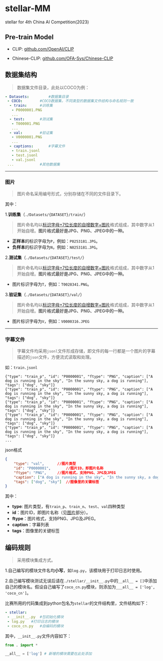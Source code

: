 # stellar-MM
 stellar for 4th China AI Competition(2023)
 
 
 ## Pre-train Model
 
 - CLIP: [github.com/OpenAI/CLIP](https://github.com/openai/clip)
 
 - Chinese-CLIP: [github.com/OFA-Sys/Chinese-CLIP](https://github.com/OFA-Sys/Chinese-CLIP)
 

## 数据集结构

> 数据集文件目录，此处以COCO为例：

```yaml
- Datasets: 		#数据集目录
 - COCO:		#COCO数据集，不同类型的数据集文件结构与命名规则一致
  - train:		#训练集
   - P0000001.PNG
   ...
  - test:		#测试集 
   - T000001.PNG
   ...
  - val:		#验证集
   - V0000001.PNG
   ...
  - captions:		#字幕文件
   - train.jsonl
   - test.jsonl
   - val.jsonl			
 ...			#其他数据集
```



-----------------------

### 图片

> 图片命名采用编号形式，分别存储在不同的文件目录下。 

其中：

1.**训练集**（`./Datasets/{DATASET}/train/`）

> 图片命名均以<a href="#图片">标识字母+7位长度的自增数字+图片</a>格式组成，其中数字从1开始自增。**图片格式最好是JPG、PNG、JPEG中的一种。**

- **正样本**的标识字母为`P`，例如：`P0253181.JPG`。
- **负样本**的标识字母为`N`，例如：`N0253181.JPG`。



2.**测试集**（`./Datasets/{DATASET}/test/`）

> 图片命名均以<a href="#图片">标识字母+7位长度的自增数字+图片</a>格式组成，其中数字从1开始自增。**图片格式最好是JPG、PNG、JPEG中的一种。**

- 图片标识字母为`T`，例如：`T0028341.PNG`。



3.**验证集**（`./Datasets/{DATASET}/val/`）

> 图片命名均以<a href="#图片">标识字母+7位长度的自增数字+图片</a>格式组成，其中数字从1开始自增。**图片格式最好是JPG、PNG、JPEG中的一种。**

- 图片标识字母为`V`，例如：`V0000316.JPEG`



--------------------------

### 字幕文件

> 字幕文件均采用`jsonl`文件形成存储，即文件的每一行都是一个图片的字幕描述的`json`文件，方便流式读取和处理。

如：`train.jsonl`

```jsonl
{"type": "train_p", "id": "P0000001", "ftype": "PNG", "caption": ["A dog is running in the sky", "In the sunny sky, a dog is running"], "tags": ["dog", "sky"]}
{"type": "train_p", "id": "P0000001", "ftype": "PNG", "caption": ["A dog is running in the sky", "In the sunny sky, a dog is running"], "tags": ["dog", "sky"]}
{"type": "train_p", "id": "P0000001", "ftype": "PNG", "caption": ["A dog is running in the sky", "In the sunny sky, a dog is running"], "tags": ["dog", "sky"]}
{"type": "train_p", "id": "P0000001", "ftype": "PNG", "caption": ["A dog is running in the sky", "In the sunny sky, a dog is running"], "tags": ["dog", "sky"]}
{"type": "train_p", "id": "P0000001", "ftype": "PNG", "caption": ["A dog is running in the sky", "In the sunny sky, a dog is running"], "tags": ["dog", "sky"]}
...
```

json格式

```json
{
    "type": "val",		//图片类型
    "id": "P0000001",		//图片ID，即图片名称
    "ftype": "PNG",		//图片格式，支持PNG、JPG及JPEG
    "caption": ["A dog is running in the sky", "In the sunny sky, a dog is running"],	//字幕列表
    "tags": ["dog", "sky"]	//图像里的关键标签
}
```


其中：

- **type**: 图片类型，有`train_p`、`train_n`、`test`、`val`四种类型
- **id**：图片ID，即图片名称（见[图片](#图片)部分）。
- **ftype**：图片格式，支持PNG、JPG及JPEG。
- **caption**：字幕列表
- **tags**：图像里的关键标签



## 编码规则

> 采用模块集成方式。

1.自己编写的模块文件名均**小写**，如`log.py`，该模块用于打印日志时使用。

2.自己编写模块测试无误后请在`./stellar/__init__.py`中的`__all__ = []`中添加自己的模块名。假设自己编写了`coco_cn.py`模块，则添加为`___all__ = ['log', 'coco_cn']`。

比赛所用的代码集成到python包名为`stellar`的文件结构里，文件结构如下：

```yaml
- stellar:
 - __init__.py	#包初始化模块
 - log.py	#打印日志的模块
 - coco_cn.py	#自编码的模块	
```

其中，`__init__.py`文件内容如下：

```python
from . import *

__all__ = ['log'] # 新增的模块需要在此处添加
```

